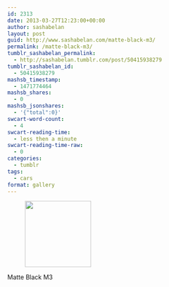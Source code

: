 ```yaml
---
id: 2313
date: 2013-03-27T12:23:00+00:00
author: sashabelan
layout: post
guid: http://www.sashabelan.com/matte-black-m3/
permalink: /matte-black-m3/
tumblr_sashabelan_permalink:
  - http://sashabelan.tumblr.com/post/50415938279
tumblr_sashabelan_id:
  - 50415938279
mashsb_timestamp:
  - 1471774464
mashsb_shares:
  - 0
mashsb_jsonshares:
  - '{"total":0}'
swcart-word-count:
  - 4
swcart-reading-time:
  - less then a minute
swcart-reading-time-raw:
  - 0
categories:
  - tumblr
tags:
  - cars
format: gallery
---
```

<div id='gallery-275' class='gallery galleryid-2313 gallery-columns-3 gallery-size-thumbnail'>
  <figure class='gallery-item'> 
  
  <div class='gallery-icon landscape'>
    <a href='http://www.sashabelan.ru/matte-black-m3/attachment/2314/'><img width="150" height="150" src="http://www.sashabelan.ru/wp-content/uploads/2013/03/tumblr_mmsfqd47Yl1qarj97o1_500-150x150.jpg" class="attachment-thumbnail size-thumbnail" alt="" /></a>
  </div></figure>
</div>

Matte Black M3